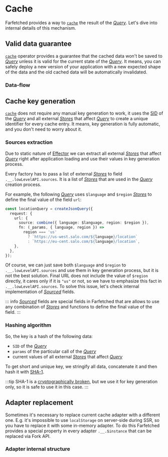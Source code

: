 # Cache

Farfetched provides a way to [`cache`](/api/operators/cache) the result of the [_Query_](/api/primitives/query). Let's dive into internal details of this mechanism.

## Valid data guarantee

[`cache`](/api/operators/cache) operator provides a guarantee that the cached data won't be saved to [_Query_](/api/primitives/query) unless it is valid for the current state of the [_Query_](/api/primitives/query). It means, you can safely deploy a new version of your application with a new expected shape of the data and the old cached data will be automatically invalidated.

### Data-flow

## Cache key generation

[`cache`](/api/operators/cache) does not require any manual key generation to work, it uses the [SID](/recipes/sids) of the [_Query_](/api/primitives/query) and all external [_Stores_](https://effector.dev/docs/api/effector/store) that affect [_Query_](/api/primitives/query) to create a unique identifier for every cache entry. It means, key generation is fully automatic, and you don't need to worry about it.

### Sources extraction

Due to static nature of [Effector](/statements/effector) we can extract all external [_Stores_](https://effector.dev/docs/api/effector/store) that affect [_Query_](/api/primitives/query) right after application loading and use their values in key generation process.

Every factory has to pass a list of external [_Stores_](https://effector.dev/docs/api/effector/store) to field `.__.lowLevelAPI.sources`. It is a list of [_Stores_](https://effector.dev/docs/api/effector/store) that are used in the [_Query_](/api/primitives/query) creation process.

For example, the following [_Query_](/api/primitives/query) uses `$language` and `$region` [_Stores_](https://effector.dev/docs/api/effector/store) to define the final value of the field `url`:

```ts
const locationQuery = createJsonQuery({
  request: {
    url: {
      source: combine({ language: $language, region: $region }),
      fn: (_params, { language, region }) =>
        region === 'us'
          ? `https://us-west.salo.com/${language}/location`
          : `https://eu-cent.salo.com/${language}/location`,
    },
  },
});
```

Of course, we can just save both `$language` and `$region` to `.__.lowLevelAPI.sources` and use them in key generation process, but it is not the best solution. Final URL does not include the value of `$region` directly, it cares only if it is `"us"` or not, so we have to emphasize this fact in `.__.lowLevelAPI.sources`. To solve this issue, let's check internal implementation of [_Sourced_](/api/primitives/sourced) fields.

::: info
[_Sourced_](/api/primitives/sourced) fields are special fields in Farfetched that are allows to use any combination of [_Stores_](https://effector.dev/docs/api/effector/store) and functions to define the final value of the field.
:::

### Hashing algorithm

So, the key is a hash of the following data:

- `SID` of the [_Query_](/api/primitives/query)
- `params` of the particular call of the [_Query_](/api/primitives/query)
- current values of all external [_Stores_](https://effector.dev/docs/api/effector/store) that affect [_Query_](/api/primitives/query)

To get short and unique key, we stringify all data, concatenate it and then hash it with [SHA-1](https://en.wikipedia.org/wiki/SHA-1).

:::tip
SHA-1 is a [cryptographically broken](https://blog.mozilla.org/security/2017/02/23/the-end-of-sha-1-on-the-public-web/), but we use it for key generation only, so it is safe to use it in this case.
:::

## Adapter replacement

Sometimes it's necessary to replace current cache adapter with a different one. E.g. it's impossible to use `localStorage` on server-side during SSR, so you have to replace it with some in-memory adapter. To do this Farfetched provides a special property in every adapter `.__.$instance` that can be replaced via Fork API.

### Adapter internal structure

```

```
